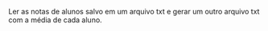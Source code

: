 Ler as notas de alunos salvo em um arquivo txt e gerar um outro arquivo txt com a média de cada aluno.